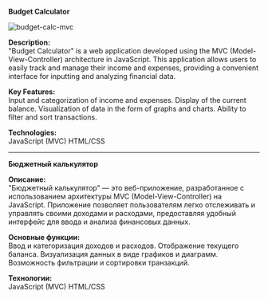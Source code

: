 <strong>Budget Calculator</strong><br>

![budget-calc-mvc](https://github.com/user-attachments/assets/dd1a4e36-f758-4cb4-a8b8-e9bb19b14411)

<strong>Description:</strong><br>
"Budget Calculator" is a web application developed using the MVC (Model-View-Controller) architecture in JavaScript. This application allows users to easily track and manage their income and expenses, providing a convenient interface for inputting and analyzing financial data.

<strong>Key Features:</strong><br>
Input and categorization of income and expenses.
Display of the current balance.
Visualization of data in the form of graphs and charts.
Ability to filter and sort transactions.

<strong>Technologies:</strong><br>
JavaScript (MVC)
HTML/CSS

---

<strong>Бюджетный калькулятор</strong><br>

<strong>Описание:</strong><br>
"Бюджетный калькулятор" — это веб-приложение, разработанное с использованием архитектуры MVC (Model-View-Controller) на JavaScript. Приложение позволяет пользователям легко отслеживать и управлять своими доходами и расходами, предоставляя удобный интерфейс для ввода и анализа финансовых данных.

<strong>Основные функции:</strong><br>
Ввод и категоризация доходов и расходов.
Отображение текущего баланса.
Визуализация данных в виде графиков и диаграмм.
Возможность фильтрации и сортировки транзакций.

<strong>Технологии:</strong><br>
JavaScript (MVC)
HTML/CSS
